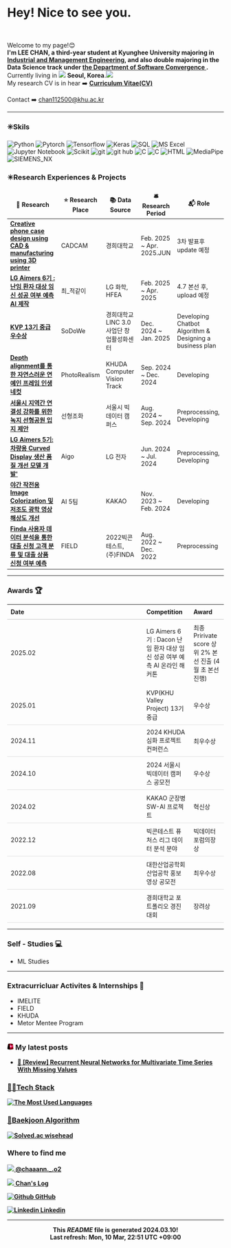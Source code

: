 <h1> Hey! Nice to see you.</h1>

<br>
<p>Welcome to my page!😊
<br> <b>I'm LEE CHAN, a third-year student at Kyunghee University majoring in <a href="https://ie.khu.ac.kr/ie/user/main/view.do" target="_blank">Industrial and Management Engineering</a>,
and also double majoring in the Data Science track under <a href="http://swcon.khu.ac.kr/wordpress/" target="_blank"> the Department of Software Convergence </a>.</b><br>
Currently living in <img src="https://cdn-icons-png.flaticon.com/128/2195/2195482.png" width="25"/> <b>Seoul, Korea</b>.<img src="https://i.ibb.co/30B7dtg/south-korea.png" width="15"/><br>
My research CV is in hear ➡️
<a href="https://docs.google.com/document/d/1YqSugTyW35w0EJWYjQIBH3RQXECPGTlO/edit?usp=sharing&ouid=103500540050225697589&rtpof=true&sd=true"><b>Curriculum Vitae(CV)</b></a>

Contact ➡️ <a href="mailto: chan112500@khu.ac.kr">chan112500@khu.ac.kr</a></p>

---

<h3>✳️Skils</h3>
<p>
  <img alt="Python" src="https://img.shields.io/badge/-Python-45b8d8?style=flat-square&logo=python&logoColor=white" />
  <img alt="Pytorch" src="https://img.shields.io/badge/-Pytorch-8DD6F9?style=flat-square&logo=Pytorch&logoColor=white" /> 
  <img alt="Tensorflow" src="https://img.shields.io/badge/-Tensorflow-46a2f1?style=flat-square&logo=Tensorflow&logoColor=white" />
  <img alt="Keras" src="https://img.shields.io/badge/-Keras-2088FF?style=flat-square&logo=Keras&logoColor=white" />
  <img alt="SQL" src="https://img.shields.io/badge/-SQL-007ACC?style=flat-square&logo=mysql&logoColor=white" />  
  <img alt="MS Excel" src="https://img.shields.io/badge/-MS Excel-217346?style=flat-square&logo=microsoftexcel&logoColor=white" />
  <img alt="Jupyter Notebook" src="https://img.shields.io/badge/-Jupyter-311C87?style=flat-square&logo=Jupyter&logoColor=white" />
  <img alt="Scikit" src="https://img.shields.io/badge/-Scikit Learn-E10098?style=flat-square&logo=scikit-learn&logoColor=white" />
  <img alt="git" src="https://img.shields.io/badge/-Git-F05032?style=flat-square&logo=git&logoColor=white" />
  <img alt="git hub" src="https://img.shields.io/badge/-Github-ea2845?style=flat-square&logo=Github&logoColor=white" />
  <img alt="C" src="https://img.shields.io/badge/-C-DD0031?style=flat-square&logo=C&logoColor=white" />
  <img alt="C" src="https://img.shields.io/badge/-C++-CB3837?style=flat-square&logo=C++&logoColor=white" />
  <img alt="HTML" src="https://img.shields.io/badge/-HTML-501515?style=flat-square&logo=html5&logoColor=white" />
  <img alt="MediaPipe" src="https://img.shields.io/badge/-MediaPipe-ff6f00?style=flat-square&logo=google&logoColor=white" />
  <img alt="SIEMENS_NX" src="https://img.shields.io/badge/SIEMENS-NX-red" />

</p>
<h3>✴️Research Experiences & Projects</h3>
<table>
  <thead align="center">
    <tr border: none;>
      <td><b>🎁 Research</b></td>
      <td><b>⭐ Research Place</b></td>
      <td><b>📚 Data Source</b></td>
      <td><b>🛎 Research Period</b></td>
      <td><b>📬 Role</b></td>
    </tr>
  </thead>
  <tbody> 
    <tr>
      <td><a href='https://www.canva.com/design/DAGi6dfl5Ak/GCz4ci1eIOSnKt6cDFrAVw/edit?utm_content=DAGi6dfl5Ak&utm_campaign=designshare&utm_medium=link2&utm_source=sharebutton'><b>Creative phone case design using CAD & manufacturing using 3D printer</b></a></td>
      <td>CADCAM</td>
      <td> 경희대학교
      <td> Feb. 2025 ~ Apr. 2025.JUN</td>
      <td> 3차 발표후 update 예정</td>
    </tr>
 	  <tr>
      <td><a href="https://dacon.io/competitions/official/236452/leaderboard"><b>LG Aimers 6기 : 난임 환자 대상 임신 성공 여부 예측 AI 제작</b></a></td>
      <td>최_적같이</td>
      <td> LG 화학, HFEA
      <td> Feb. 2025 ~ Apr. 2025</td>
      <td>4.7 본선 후, upload 예정</td>
    </tr>
 	  <tr>
      <td><a href="https://drive.google.com/file/d/1TcPPqMYXF0Jc8yLVnZcwAmbOfuK5Qaq3/view?usp=sharing"><b>KVP 13기 중급 우수상</b></a></td>
      <td>SoDoWe</td>
      <td>경희대학교 LINC 3.0 사업단 창업활성화센터</td>
      <td>Dec. 2024 ~ Jan. 2025</td>
      <td>Developing Chatbot Algorithm & Designing a business plan</td>
    </tr>
    <tr>
      <td><a href="https://www.canva.com/design/DAGYCqlzbwk/2QTkx7VM-2vcnzJWUUTPfw/edit?utm_content=DAGYCqlzbwk&utm_campaign=designshare&utm_medium=link2&utm_source=sharebutton"><b>Depth alignment를 통한 자연스러운 연예인 프레임 인생네컷</b></a></td>
      <td>PhotoRealism</td>
      <td>KHUDA Computer Vision Track</td>
      <td>Sep. 2024 ~ Dec. 2024</td>
      <td>Developing</td>
    </tr>
    <tr>
      <td><a href="https://drive.google.com/file/d/1xCGXlPuYxjHPj_qAKlfWkqgQ2zSOWza4/view?usp=sharing"><b>서울시 지역간 연결성 강화를 위한 녹지 선형공원 입지 제안</b></a></td>
      <td>선형조화</td>
      <td>서울시 빅데이터 캠퍼스</td>
      <td>Aug. 2024 ~ Sep. 2024</td>
      <td>Preprocessing, Developing</td>
    </tr>
    <tr>
      <td><a href = "https://drive.google.com/file/d/1KqGrIiNubCLLyfbQN7yTFRjMhoHQynwL/view?usp=sharing"><b>LG Aimers 5기: 차량용 Curved Display 생산 품질 개선 모델 개발' </b></a></td>
      <td>Aigo</td>
      <td>LG 전자</td>
      <td>Jun. 2024 ~ Jul. 2024</td>
      <td>Preprocessing, Developing</td>
    </tr>
 	  <tr>
      <td><a href="https://drive.google.com/file/d/13nC0krYN-CTQAKXGa9ihFbOOrLNe34Tl/view?usp=sharing"><b>야간 작전용 Image Colorization 및 저조도 광학 영상 해상도 개선</b></a></td>
      <td>AI 5팀</td>
      <td>KAKAO</td>
      <td>Nov. 2023 ~ Feb. 2024</td>
      <td>Developing</td>
    </tr>
 	  <tr>
      <td><a href="https://drive.google.com/file/d/1Xa5c4FRphXHm6q2DeDAX0Kpvu0Kc7oYJ/view?usp=sharing"><b>Finda 사용자 데이터 분석을 통한 대출 신청 고객 분류 및 대출 상품 신청 여부 예측</b></a></td>
      <td>FIELD</td>
      <td>2022빅콘테스트, (주)FINDA</td>
      <td>Aug. 2022 ~ Dec. 2022</td>
      <td>Preprocessing</td>
    </tr>
  </tbody>
</table>


---

### Awards 🏆

  <table style="border-collapse: collapse; width: 100%; text-align: left;">
  <thead>
    <tr style="border-bottom: 2px solid #ddd;">
      <th style="width: 300px; padding: 8px;">Date</th>
      <th style="padding: 8px;">Competition</th>
      <th style="padding: 8px;">Award</th>
    </tr>
  </thead>
  <tbody>
    <tr>
      <td style="padding: 8px;">2025.02</td>
      <td style="padding: 8px;">LG Aimers 6기 : Dacon 난임 환자 대상 임신 성공 여부 예측 AI 온라인 해커톤</td>
      <td style="padding: 8px;">최종 Pririvate score 상위 2% 본선 진출 (4월 초 본선 진행)</td>
    </tr>
    <tr style="border-bottom: 1px solid #ddd;">
      <td style="padding: 8px;">2025.01</td>
      <td style="padding: 8px;">KVP(KHU Valley Project) 13기 중급</td>
      <td style="padding: 8px;">우수상</td>
    </tr>
    <tr style="border-bottom: 1px solid #ddd;">
      <td style="padding: 8px;">2024.11</td>
      <td style="padding: 8px;">2024 KHUDA 심화 프로젝트 컨퍼런스</td>
      <td style="padding: 8px;">최우수상</td>
    </tr>
    <tr style="border-bottom: 1px solid #ddd;">
      <td style="padding: 8px;">2024.10</td>
      <td style="padding: 8px;">2024 서울시 빅데이터 캠퍼스 공모전</td>
      <td style="padding: 8px;">우수상</td>
    </tr>
    <tr style="border-bottom: 1px solid #ddd;">
      <td style="padding: 8px;">2024.02</td>
      <td style="padding: 8px;">KAKAO 군장병 SW-AI 프로젝트</td>
      <td style="padding: 8px;">혁신상</td>
    </tr>
    <tr style="border-bottom: 1px solid #ddd;">
      <td style="padding: 8px;">2022.12</td>
      <td style="padding: 8px;">빅콘테스트 퓨처스 리그 데이터 분석 분야</td>
      <td style="padding: 8px;">빅데이터포럼의장상</td>
    </tr>
    <tr style="border-bottom: 1px solid #ddd;">
      <td style="padding: 8px;">2022.08</td>
      <td style="padding: 8px;">대한산업공학회 산업공학 홍보 영상 공모전</td>
      <td style="padding: 8px;">최우수상</td>
    </tr>
  <tr style="border-bottom: 1px solid #ddd;">
      <td style="padding: 8px;">2021.09</td>
      <td style="padding: 8px;">경희대학교 포트폴리오 경진대회</td>
      <td style="padding: 8px;">장려상</td>
    </tr>
    
  </tbody>
</table>

---

### Self - Studies 💻

- ML Studies

---
### Extracurricluar Activites & Internships 📝

- IMELITE
- FIELD
- KHUDA
- Metor Mentee Program

---
       
<h3><img src="https://github.com/Jeong-Eul/Jeong-Eul/blob/main/alert.gif" width="15"/> My latest posts</h3>
<ul>
  <li><a href="https://datascience0321.tistory.com/49"><b>📒 [Review] Recurrent Neural Networks for Multivariate Time Series With Missing Values </i></li>
</ul>

<h3> 🚴‍♂️Tech Stack </h3>

![The Most Used Languages](https://github-readme-stats.vercel.app/api/top-langs/?username=olchan&layout=compact)

<h3> 🏅Baekjoon Algorithm </h3>

[![Solved.ac 
wisehead](http://mazassumnida.wtf/api/v2/generate_badge?boj=wisehead)](https://solved.ac/wisehead)

<h3>Where to find me</h3>  
<p><a href="https://www.instagram.com/chaaann._.o2/" target="_blank"><img src="https://upload.wikimedia.org/wikipedia/commons/thumb/e/e7/Instagram_logo_2016.svg/1024px-Instagram_logo_2016.svg.png" width="15"/> @chaaann._.o2</a></p>       
<p><a href="https://m.blog.naver.com/chan_booklog?tab=1"> <img src="https://i.namu.wiki/i/QWVJJqQ2U_KE1A1BkDI5WwhFcIeQ4C9uGIgibUWPHr3ev65fv4JW9_Yd-66EVu_0TF8mMXIh9k_dnrv_DlLBCw.svg" width="15"/> Chan's Log</a></p>
<p><a href="https://github.com/olchan" target="_blank"><img alt="Github" src="https://img.shields.io/badge/GitHub-%2312100E.svg?&style=for-the-badge&logo=Github&logoColor=white" width="50"/> GitHub </a></p>
<p><a href='[LeeChan](www.linkedin.com/in/chan-lee-3792152aa)' target="_blank"><img alt="Linkedin" src="https://img.shields.io/badge/LinkedIn-0077B5?style=for-the-badge&logo=linkedin&logoColor=white"  width="50"> Linkedin </a></p>

------------
<p align="center">This <i>README</i> file is generated <b>2024.03.10</b>!</br>Last refresh: Mon, 10 Mar, 22:51 UTC +09:00<br />
